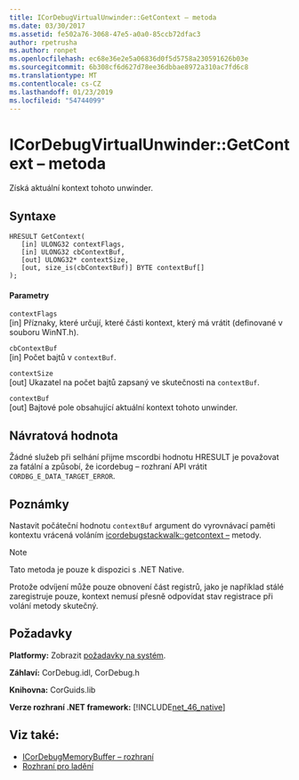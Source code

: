 ```yaml
---
title: ICorDebugVirtualUnwinder::GetContext – metoda
ms.date: 03/30/2017
ms.assetid: fe502a76-3068-47e5-a0a0-85ccb72dfac3
author: rpetrusha
ms.author: ronpet
ms.openlocfilehash: ec68e36e2e5a06836d0f5d5758a230591626b03e
ms.sourcegitcommit: 6b308cf6d627d78ee36dbbae8972a310ac7fd6c8
ms.translationtype: MT
ms.contentlocale: cs-CZ
ms.lasthandoff: 01/23/2019
ms.locfileid: "54744099"
---
```

# <a name="icordebugvirtualunwindergetcontext-method"></a>ICorDebugVirtualUnwinder::GetContext – metoda
Získá aktuální kontext tohoto unwinder.  
  
## <a name="syntax"></a>Syntaxe  
  
```  
HRESULT GetContext(  
   [in] ULONG32 contextFlags,  
   [in] ULONG32 cbContextBuf,  
   [out] ULONG32* contextSize,  
   [out, size_is(cbContextBuf)] BYTE contextBuf[]  
);  
```  
  
#### <a name="parameters"></a>Parametry  
 `contextFlags`  
 [in] Příznaky, které určují, které části kontext, který má vrátit (definované v souboru WinNT.h).  
  
 `cbContextBuf`  
 [in] Počet bajtů v `contextBuf`.  
  
 `contextSize`  
 [out] Ukazatel na počet bajtů zapsaný ve skutečnosti na `contextBuf`.  
  
 `contextBuf`  
 [out] Bajtové pole obsahující aktuální kontext tohoto unwinder.  
  
## <a name="return-value"></a>Návratová hodnota  
 Žádné služeb při selhání přijme mscordbi hodnotu HRESULT je považovat za fatální a způsobí, že icordebug – rozhraní API vrátit `CORDBG_E_DATA_TARGET_ERROR`.  
  
## <a name="remarks"></a>Poznámky  
 Nastavit počáteční hodnotu `contextBuf` argument do vyrovnávací paměti kontextu vrácená voláním [icordebugstackwalk::getcontext –](../../../../docs/framework/unmanaged-api/debugging/icordebugstackwalk-getcontext-method.md) metody.  
  
> [!NOTE]
>  Tato metoda je pouze k dispozici s .NET Native.  
  
 Protože odvíjení může pouze obnovení část registrů, jako je například stálé zaregistruje pouze, kontext nemusí přesně odpovídat stav registrace při volání metody skutečný.  
  
## <a name="requirements"></a>Požadavky  
 **Platformy:** Zobrazit [požadavky na systém](../../../../docs/framework/get-started/system-requirements.md).  
  
 **Záhlaví:** CorDebug.idl, CorDebug.h  
  
 **Knihovna:** CorGuids.lib  
  
 **Verze rozhraní .NET framework:** [!INCLUDE[net_46_native](../../../../includes/net-46-native-md.md)]  
  
## <a name="see-also"></a>Viz také:
- [ICorDebugMemoryBuffer – rozhraní](../../../../docs/framework/unmanaged-api/debugging/icordebugmemorybuffer-interface.md)
- [Rozhraní pro ladění](../../../../docs/framework/unmanaged-api/debugging/debugging-interfaces.md)
